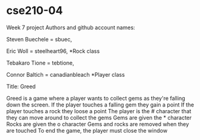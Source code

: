 # cse210-04
Week 7 project
Authors and github account names:

Steven Buechele = sbuec, 

Eric Woll = steelheart96, 
	*Rock class

Tebakaro Tione = tebtione, 

Connor Baltich = canadianbleach
	*Player class

Title: Greed


Greed is a game where a player wants to collect gems as they're falling down the screen.
If the player touches a falling gem they gain a point
If the player touches a rock they loose a point
The player is the # character that they can move around to collect the gems
Gems are given the * character
Rocks are given the o character
Gems and rocks are removed when they are touched
To end the game, the player must close the window





